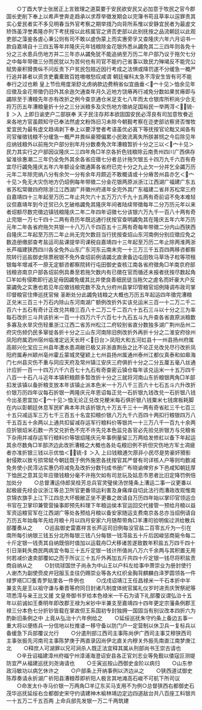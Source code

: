 <!-- { "loadSidebar": true } -->
　　○丁酉大学士张居正上言致理之道莫要于安民欲安民又必加意于牧民之官今郡国长吏削下奉上以希声誉奔走趋承以求荐举徵发期会以完簿书苟且草率以逭罪责其实心爱民者实不多见明春当外官考察之期举措乃向背所系惟以安静宜民者为最虗文矫饰虽浮誉素隆亦列下考抚按以此核属官之贤否吏部以此别抚按之品流朝廷以此观吏部之藻鉴各虗心秉公则有司不敢以虗伪蒙上而实惠旁孚又查隆庆六年六月诏书一款自嘉靖自十三四五等年并隆庆元年钱粮除金花银外悉从蠲免其二三四年则各免十分之三水患兵伤地方并二三年亦从蠲免犹不能追纳至万历二年户部乃议于拖欠七分之中每年带徵三分而民犹以为苦何也有司官不能约己省事以致民力殚竭反不能完公赋势豪积猾畏纵不问反责下户贫民包赔近因行考成之法惧或降罚遂不分缓急一概严行追并甚者以资贪吏囊橐致百姓嗷嗷愁叹咸谓  朝廷催科太急不淂安生皆有司不能奉行之过也赖  皇上节俭用度渐舒北虏纳款边费稍省似宜曲垂＜宀十见＞恤余见年应徵及金花带徵仍旧外其余迤欠通查年月久近地方饶瘠再行减免分数如果贫瘠即与蠲除至于漕粮先年亦有改折之例今查京通仓米足支七八年而太仓银库所积尚少合无将万历五年漕粮量折十分之三分派粮多及灾伤地方徵纳足国裕民一举两淂＜锍-釒＞入  上即日谕吏户二部朕奉  天子民注存邦本欲固国安民必淂良有司加意牧餋近来各地方官虽颇知守已奉法然虗文粉饰旧习未除今朝觐考察在迩吏部访察贤否惟牧爱宜民为最有虚文趋谒剥下奉上以要浮誉者考语虽优必寘下等抚按官论黜又闻各有司官催徵钱粮不分缓急一概严并畏纵豪猾偏累小民致流离失所朕甚悯之今后除见年应纳钱粮外以前拖欠户部分别年月分数奏免次年漕粮暂折十分之三以＜宀十见＞民力其实行之户部因议隆庆二三四年角□羊京各折色钱粮除云南贵州四川广西俱存留淮徐惠潮二三年仍全免外其余各省应徵七分者总计拖欠银五十四万九千六百有奇宜尽行蠲免隆庆五年六年额设全徵通筭各省府已完十分之九止欠一分并乞全蠲万历元年二年除完纳八分有余欠一分有余年月颇近不敢概请或十分瘠苦州县亦乞＜宀十见＞免无大灾伤地方仍炤例每年带徵二分金花银两原派浙江江西湖广福建广东五省苏松常徽四府除浙江江西湖广并徽州府递年全完外其广东福建二省并苏松常三府自嘉靖四十三年起至万历二年止共欠六十五万万六千九十五两有奇前诏不免本难轻议但嘉靖年到今迁贸已久乞破格蠲免其隆庆年间者陆续带徵每年二分万历元年以来者炤额尽数完徵边镇钱粮隆庆二年二年四年诏徵七分该银六万九千一百八十两有奇止完银一万七千四十二两有奇历年既远通行抚按官查明蠲免其在隆庆五年六年万历元年二年各省府拖欠共银一十八万八千四百五十三两有奇每年带徵二分内山西狭西自隆庆二年起至万历二年止尚无完欠数目当行抚按查炤山东河南例分别应徵应免之数造册缴部查考盐运司盐课提举司课税自嘉靖四十三年起至万历二年止除两淮两浙长芦福建狭西四川各全免外山东广东河东云南未完一十三万三千五百四两移咨都察院转行巡盐御史除票税银不免外查炤前例请蠲北直隶备边屯田牧马草场子粒等项租银每年增减不一原无定额咨都察院转行屯田御史查核江南各省府徵角□羊南京府部钱粮咨南京户部各炤前例具奏至若拖欠数内有已徵在官而循还未报者抚按尽数起角□羊如有侵欺即行追足毋因蠲免缓其比并使良善细民徒当拖欠之虗名而奸豪大户反蒙蠲免之实惠也若见年应徵钱粮完数不及九分府州县掌印管粮官炤例降调布政司掌印督粮官住俸巡抚官候  圣断处分此蠲免钱粮之大概也万历五年起运四年徵完漕粮正兑米三百三十万石内除山东河南湖广额例改折外实该兑运米三百一十二万二千二百六十五石有奇计正改兑共粮三百八十二万二千二百六十五石三斗以十分之三为率每石改折三斗共该折米一百一十四万六千六百七十九石五斗九升查各省直原派粮数多寡及水旱灾伤轻重浙江江西二省苏州松江二府较别省直分数独多湖广荆州岳州二府灾伤频仍民多窜徙各折十分之三山东河南除旧例改折外再折十分之二淮安府徐州凤阳府属泗州宿州临淮定远天长旴＜日台＞凤阳大和五河虹县十一州县扬州府属高邮兴化宝应三州县年遭水患凋敝已极又非浙直荆岳之比不论正兑改兑尽行改折凤阳府属寿州颖州亳州霍丘蒙城灵璧颖上七州县扬州属通州泰州江都仪真泰和如皋海门七州县灾伤不重与同应天府及常州镇江安庆三府俱折十分之二分五厘五毫八丝通计应折一百一十四万六千六百七十九石有奇查密云镇仓每年该兑运米一十五万四千八百一十石八斗近年本镇积粮颇多暂改折十分之三就将河南山东折粮银两角□羊部扣发该镇以备折粮支放本年该镇止派本色米一十万八千三百六十七石五斗六升改折价银万历四年议每石折银一两隆庆元年恩诏每正兑一石折银九钱改兑一石折银八钱今出圣恩宜加＜宀十见＞恤无论正兑改兑粳米每石俱折银八钱粟米七钱席板耗脚在内以彰朝廷休息军民旷典本年共该折银九十万五千三十一两有奇省舡三千七百三十五只减运军三万七千三百五十名宜扣粮价银八万九千六百四十两扣行粮银四万八千五百五十余两以上通共扣留减存运军行粮料价等银共一十三万八千一百九十余两应折银炤米石数一齐交兑折色不完不许先兑本色监兑各官必先验兑折银方与兑粮省下杂用并减存运军行粮料价等银炤隆庆元年事例量留三万两给发修舡以备下年起运其余尽数角□羊部济边此改折漕粮之大概也各处屯粮旧例不折但灾伤地方军士凋疲者亦准折银三钱以示优恤＜锍-釒＞入  上曰钱粮逋欠原非小民尽是势豪奸猾影射侵欺以致亏损常赋今朝廷既于例外施恩各抚按官其严督有司详核人户等则均数减免务使小民淂沾实惠仍将减免及改折分数刊成书册广布晓谕俾穷乡下邑咸知朝廷厚下恤民之意其见年应徵钱粮分毫不许拖欠如有司怠玩及姑息市恩者比旧定降罚例倍加处分
　　○总督漕运侍郎吴桂芳总兵官灵璧侯汤世隆条上漕运二事一议更番以起极疲先经会议浙江等总卫所官更番领运利害及身痛痒自切此法行而漕政改观惟南京锦衣旗手上江下江四总大坏极敝正坐不更番之故请自万历四年始以掌印官领运佥书官在卫掌印兼管营操事即预先料理下年粮运侯本官运回交代接管一预给月粮以益军资运粮官军在江西湖广等处各预给月粮以备安家随运支费南京各总亦当炤例请自万历五年始每年先给月粮十月以四月安家六月随帮带角□羊漕司验明俟过洪给散兵部覆奏从之
　　○巡盐御史雷嘉祥言长芦运司旧例每没官盐二百零五斤为一引在南所每引纳银三钱五分北所每银三钱八分每银一钱淂盐五十斤后因峻惩商毙令每二十斤定银一钱责其自纳既倍时值加以运载舟□犬移诸苦遂致数年积盐五万四千四十引日渐耗失商民两病宜令每三十五斤定银一钱计所值尚八万六千余两与其积置无用何若减价速卖部覆如之而于所议三十五斤外再加五斤共四十斤定银一钱尽将积盐责商自纳从之
　　○封琉球国世子尚永为中山王以户科左给事中萧崇业为册封使行人谢杰为副使赍皮弁冠服玉圭往仍赐崇业等各大红织金胸背麒麟白泽罗圆领各一件绿罗褡□□蒦青罗贴里各一件例也
　　○戊戌诏靖江王任昌禄米一千石本折中半兼支先是王以祖守谦与秦晋等府同日封诸凡制度体统官属礼仪岁时进贡庆贺祭祀等项悉淂与亲王比又援  文皇帝御书岁给本色禄米一千石为请下礼部覆议谓弘治十五年以前诚如王奏明年即改郡王禄为米钞中半兼支至嘉靖四十四年更定宗藩条例郡王禄三分本色七分折钞皆载在掌故但王系国初专封独拥一国固当有别议改本四折六为酌新旧条例之中  上竟从弘治十六年例给之
　　○延绥巡抚朱守约条上备边五事一重大将以便练兵一分信地以杜推诿一移守备以防门户一定营制以休卫兵一复标兵以备缓急下兵部覆议允行
　　○分遣刑部江西司主事陈尚伊广西司主事艾穆狭西司主事张振先河南司主事陈梦庚于两直录囚尚伊北直关内穆关外振先南直江南梦庚江北
　　○释庶人可湖罪以兄可涧杀人既正法宜释其属从刑部尚书王崇古请也
　　○辛丑诏福建漳州府福宁州漳浦海澄诏安县各正官刘志业等免觐以倭寇叵测堤防宜严从福建巡抚刘尧诲请也
　　○壬寅巡按山西御史金阶以病归
　　○山东参政冯敏功以病乞休许之
　　○户部条上开纳事例以济边从之
　　○狭西道试御史陈荐奏请永折湖广祈阳县漕粮荐即祈阳人极言其地滩高石峻不可航下所司议
　　○命发太仆寺马价银一万两角□羊辽东买马支用不为例○总督狭西右都御史石茂华巡抚延绥右佥都御史宋守约请建神木榆林靖边定边四道敌台共八百座工料银共一十五万二千五百两  上命兵部先发银一万二千两筑建
